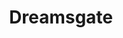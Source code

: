 ---
  title: Dreamsgate
  description: Dreamsgate is a fullstack application built with Laravel and Vue.js. It provides a seamless experience for users, allowing them to interact with the platform effortlessly. The application is designed to be scalable and efficient, making it suitable for various use cases.
  release: 2023,
  tags: ["laravel", "vue", "fullstack"]
  job: fullstack
  type: project
---